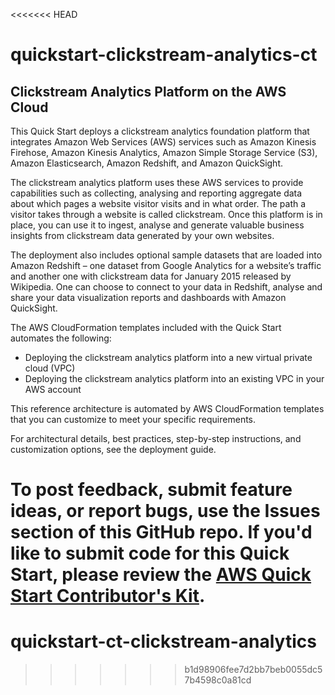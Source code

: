 <<<<<<< HEAD
# quickstart-clickstream-analytics-ct
## Clickstream Analytics Platform on the AWS Cloud

This Quick Start deploys a clickstream analytics foundation platform that integrates Amazon Web Services (AWS) services such as Amazon Kinesis Firehose, Amazon Kinesis Analytics, Amazon Simple Storage Service (S3), Amazon Elasticsearch, Amazon Redshift, and Amazon QuickSight.

The clickstream analytics platform uses these AWS services to provide capabilities such as collecting, analysing and reporting aggregate data about which pages a website visitor visits and in what order. The path a visitor takes through a website is called clickstream. Once this platform is in place, you can use it to ingest, analyse and generate valuable business insights from clickstream data generated by your own websites.

The deployment also includes optional sample datasets that are loaded into Amazon Redshift – one dataset from Google Analytics for a website’s traffic and another one with clickstream data for January 2015 released by Wikipedia. One can choose to connect to your data in Redshift, analyse and share your data visualization reports and dashboards with Amazon QuickSight.

The AWS CloudFormation templates included with the Quick Start automates the following:

- Deploying the clickstream analytics platform into a new virtual private cloud (VPC)
- Deploying the clickstream analytics platform into an existing VPC in your AWS account

This reference architecture is automated by AWS CloudFormation templates that you can customize to meet your specific requirements.

For architectural details, best practices, step-by-step instructions, and customization options, see the deployment guide.

To post feedback, submit feature ideas, or report bugs, use the **Issues** section of this GitHub repo.
If you'd like to submit code for this Quick Start, please review the [AWS Quick Start Contributor's Kit](https://aws-quickstart.github.io/). 
=======
# quickstart-ct-clickstream-analytics
>>>>>>> b1d98906fee7d2bb7beb0055dc57b4598c0a81cd
